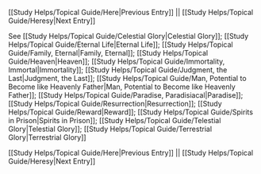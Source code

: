[[Study Helps/Topical Guide/Here|Previous Entry]]  ||  [[Study Helps/Topical Guide/Heresy|Next Entry]]

 See [[Study Helps/Topical Guide/Celestial Glory|Celestial Glory]]; [[Study Helps/Topical Guide/Eternal Life|Eternal Life]]; [[Study Helps/Topical Guide/Family, Eternal|Family, Eternal]]; [[Study Helps/Topical Guide/Heaven|Heaven]]; [[Study Helps/Topical Guide/Immortality, Immortal|Immortality]]; [[Study Helps/Topical Guide/Judgment, the Last|Judgment, the Last]]; [[Study Helps/Topical Guide/Man, Potential to Become like Heavenly Father|Man, Potential to Become like Heavenly Father]]; [[Study Helps/Topical Guide/Paradise, Paradisiacal|Paradise]]; [[Study Helps/Topical Guide/Resurrection|Resurrection]]; [[Study Helps/Topical Guide/Reward|Reward]]; [[Study Helps/Topical Guide/Spirits in Prison|Spirits in Prison]]; [[Study Helps/Topical Guide/Telestial Glory|Telestial Glory]]; [[Study Helps/Topical Guide/Terrestrial Glory|Terrestrial Glory]]

[[Study Helps/Topical Guide/Here|Previous Entry]]  ||  [[Study Helps/Topical Guide/Heresy|Next Entry]]